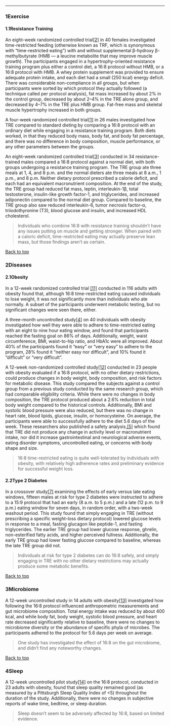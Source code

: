





---


### 1Exercise

#### 1.1Resistance Training


An eight-week randomized controlled trial[[2]](#ref2) in 40 females investigated time-restricted feeding (otherwise known as TRF, which is synonymous with “time-restricted eating”) with and without supplemental β-hydroxy β-methylbutyrate (HMB — a leucine metabolite that may improve muscle growth). The participants engaged in a hypertrophy-oriented resistance training program plus either a control diet, a 16:8 protocol without HMB, or a 16:8 protocol with HMB. A whey protein supplement was provided to ensure adequate protein intake, and each diet had a small (250 kcal) energy deficit. There was considerable non-compliance in all groups, but when participants were sorted by which protocol they actually followed (a technique called per protocol analysis), fat mass increased by about 2% in the control group, decreased by about 2–4% in the TRE alone group, and decreased by 4–7% in the TRE plus HMB group. Fat-free mass and skeletal muscle hypertrophy increased in both groups.


A four-week randomized controlled trial[[1]](#ref1) in 26 males investigated how TRE compared to standard dieting by comparing a 16:8 protocol with an ordinary diet while engaging in a resistance training program. Both diets worked, in that they reduced body mass, body fat, and body fat percentage, and there was no difference in body composition, muscle performance, or any other parameters between the groups.


An eight-week randomized controlled trial[[3]](#ref3) conducted in 34 resistance-trained males compared a 16:8 protocol against a normal diet, with both groups undergoing a resistance training program. The TRE group ate three meals at 1, 4, and 8 p.m. and the normal dieters ate three meals at 8 a.m., 1 p.m., and 8 p.m. Neither dietary protocol prescribed a calorie deficit, and each had an equivalent macronutrient composition. At the end of the study, the TRE group had reduced fat mass, leptin, interleukin-1β, total testosterone, insulin-like growth factor-1, and triglycerides, and increased adiponectin compared to the normal diet group. Compared to baseline, the TRE group also saw reduced interleukin-6, tumor necrosis factor-α, triiodothyronine (T3), blood glucose and insulin, and increased HDL cholesterol.



> Individuals who combine 16:8 with resistance training shouldn’t have any issues putting on muscle and getting stronger. When paired with a caloric deficit, time-restricted eating may actually preserve lean mass, but those findings aren’t as certain.


[Back to top](#c-exercise)
### 2Diseases

#### 2.1Obesity


In a 12-week randomized controlled trial [[11]](#ref11) conducted in 116 adults with obesity found that, although 16:8 time-restricted eating caused individuals to lose weight, it was not significantly more than individuals who ate normally. A subset of the participants underwent metabolic testing, but no significant changes were seen there, either.


A three-month uncontrolled study[[4]](#ref4) on 40 individuals with obesity investigated how well they were able to adhere to time-restricted eating with an eight to nine hour eating window, and found that participants reached the fasting goal on 86% of days. Additionally, weight, waist circumference, BMI, waist-to-hip ratio, and HbA1c were all improved. About 40% of the participants found it “easy” or “very easy” to adhere to the program, 28% found it “neither easy nor difficult”, and 10% found it “difficult” or “very difficult”.


A 12-week non-randomized controlled study[[12]](#ref12) conducted in 23 people with obesity evaluated if a 16:8 protocol, with no other dietary restrictions, could produce changes in body weight, body composition, and risk factors for metabolic disease. This study compared the subjects against a control group from a previous study conducted by the same research group, which had comparable eligibility criteria. While there were no changes in body composition, the TRE protocol produced about a 2.6% reduction in total body weight compared to the historical controls. Additionally, BMI and systolic blood pressure were also reduced, but there was no change in heart rate, blood lipids, glucose, insulin, or homocysteine. On average, the participants were able to successfully adhere to the diet 5.6 days of the week. These researchers also published a safety analysis,[[5]](#ref5) which found that TRE did not produce any change in activity level or macronutrient intake, nor did it increase gastrointestinal and neurological adverse events, eating disorder symptoms, uncontrolled eating, or concerns with body shape and size. 



> 16:8 time-restricted eating is quite well-tolerated by individuals with obesity, with relatively high adherence rates and preliminary evidence for successful weight loss.


#### 2.2Type 2 Diabetes


In a crossover study[[7]](#ref7) examining the effects of early versus late eating windows, fifteen males at risk for type 2 diabetes were instructed to adhere to a 15:9 protocol that had an early (8 a.m. to 5 p.m.) and a late (12 p.m. to 9 p.m.) eating window for seven days, in random order, with a two-week washout period. This study found that simply engaging in TRE (without prescribing a specific weight-loss dietary protocol) lowered glucose levels in response to a meal, fasting glucagon like peptide-1, and fasting triglycerides. The earlier TRE group had lower glucose response, ghrelin, non-esterified fatty acids, and higher perceived fullness. Additionally, the early TRE group had lower fasting glucose compared to baseline, whereas the late TRE group did not.



> Individuals at risk for type 2 diabetes can do 16:8 safely, and simply engaging in TRE with no other dietary restrictions may actually produce some metabolic benefits.


[Back to top](#c-diseases)
### 3Microbiome

A 12-week uncontrolled study in 14 adults with obesity[[13]](#ref13) investigated how following the 16:8 protocol influenced anthropometric measurements and gut microbiome composition. Total energy intake was reduced by about 400 kcal, and while body fat, body weight, systolic blood pressure, and heart rate decreased significantly relative to baseline, there were no changes to microbiome diversity or the abundance of specific phyla of microbes. The participants adhered to the protocol for 5.6 days per week on average.



> One study has investigated the effect of 16:8 on the gut microbiome, and didn’t find any noteworthy changes.


[Back to top](#c-microbiome)
### 4Sleep

A 12-week uncontrolled pilot study[[14]](#ref14) on the 16:8 protocol, conducted in 23 adults with obesity, found that sleep quality remained good (as measured by a Pittsburgh Sleep Quality Index of <5) throughout the duration of the study. Additionally, there were no changes in subjective reports of wake time, bedtime, or sleep duration.



> Sleep doesn’t seem to be adversely affected by 16:8, based on limited evidence.

 


